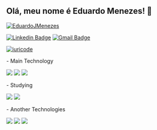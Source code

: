 <h2>Olá, meu nome é Eduardo Menezes! 👋</h2>

[![EduardoJMenezes](https://github-readme-stats.vercel.app/api?username=EduardoJMenezes&theme=tokyonight)](https://github.com/anuraghazra/github-readme-stats)

[![Linkedin Badge](https://img.shields.io/badge/-EduardoMenezes-blue?style=flat-square&logo=Linkedin&logoColor=white&link=https://www.linkedin.com/in/rebeca-albuquerquew//)](https://www.linkedin.com/in/eduardo-menezes-b25a40218/) [![Gmail Badge](https://img.shields.io/badge/-eduardojmenezesv@gmail.com-c14438?style=flat-square&logo=Gmail&logoColor=white&link=mailto:eduardojmenezesv@gmail.com)](mailto:rebecalbuq0@gmail.com)


[![iuricode](https://github-readme-stats.vercel.app/api/top-langs/?username=EduardoJMenezes&hide=html&layout=compact&theme=tokyonight)](https://github.com/anuraghazra/github-readme-stats)

<h>- Main Technology</h>

<img src="https://img.shields.io/badge/HTML5-E34F26?style=for-the-badge&logo=html5&logoColor=white"> <img src="https://img.shields.io/badge/CSS3-1572B6?style=for-the-badge&logo=css3&logoColor=white"> <img src="https://img.shields.io/badge/JavaScript-F7DF1E?style=for-the-badge&logo=javascript&logoColor=black">

<h>- Studying</h>

<img src="https://img.shields.io/badge/Node.js-43853D?style=for-the-badge&logo=node.js&logoColor=white"> <img src="https://img.shields.io/badge/React-20232A?style=for-the-badge&logo=react&logoColor=61DAFB">

<h>- Another Technologies</h>

<img src="https://img.shields.io/badge/Python-3776AB?style=for-the-badge&logo=python&logoColor=white"> <img src="https://img.shields.io/badge/Java-ED8B00?style=for-the-badge&logo=java&logoColor=white"> <img src="https://img.shields.io/badge/MySQL-00000F?style=for-the-badge&logo=mysql&logoColor=white">
